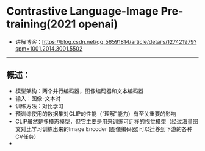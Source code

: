 # Contrastive Language-Image Pre-training(2021 openai)
- 讲解博客：https://blog.csdn.net/qq_56591814/article/details/127421979?spm=1001.2014.3001.5502



---

## 概述：
- 模型架构：两个并行编码器，图像编码器和文本编码器
- 输入：图像-文本对
- 训练方法：对比学习
- 预训练使用的数据集对CLIP的性能（“理解”能力）有至关重要的影响
- CLIP虽然是多模态模型，但它主要是用来训练可迁移的视觉模型（经过海量图文对比学习训练出来的Image Encoder (图像编码器)可以迁移到下游的各种CV任务）
- 
